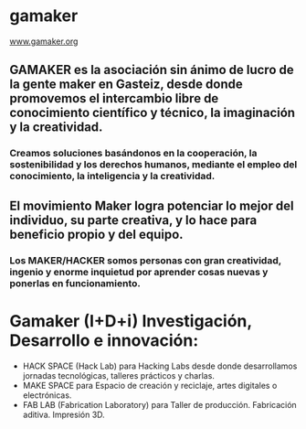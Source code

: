 # gamaker
www.gamaker.org

## GAMAKER es la asociación sin ánimo de lucro de la gente maker en Gasteiz, desde donde promovemos el intercambio libre de conocimiento científico y técnico, la imaginación y la creatividad.
### Creamos soluciones basándonos en la cooperación, la sostenibilidad y los derechos humanos, mediante el empleo del conocimiento, la inteligencia y la creatividad.

## El movimiento Maker logra potenciar lo mejor del individuo, su parte creativa, y lo hace para beneficio propio y del equipo.

### Los MAKER/HACKER somos personas con gran creatividad, ingenio y enorme inquietud por aprender cosas nuevas y ponerlas en funcionamiento.


# Gamaker (I+D+i) Investigación, Desarrollo e innovación:
- HACK SPACE (Hack Lab) para Hacking Labs desde donde desarrollamos jornadas tecnológicas, talleres prácticos y charlas.
- MAKE SPACE para Espacio de creación y reciclaje, artes digitales o electrónicas.
- FAB LAB (Fabrication Laboratory) para Taller de producción. Fabricación aditiva. Impresión 3D.
